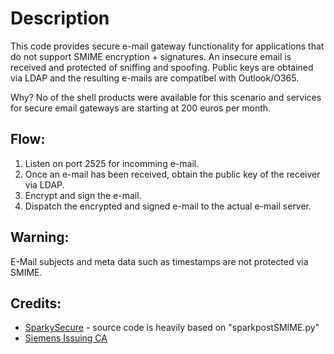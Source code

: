 # Description

This code provides secure e-mail gateway functionality for applications that do not support SMIME encryption + signatures. 
An insecure email is received and protected of sniffing and spoofing. Public keys are obtained via LDAP and the resulting e-mails are compatibel with Outlook/O365.

Why? No of the shell products were available for this scenario and services for secure email gateways are starting at 200 euros per month.



## Flow:
1. Listen on port 2525 for incomming e-mail. 
2. Once an e-mail has been received, obtain the public key of the receiver via LDAP.
3. Encrypt and sign the e-mail.
4. Dispatch the encrypted and signed e-mail to the actual e-mail server.


## Warning:
E-Mail subjects and meta data such as timestamps are not protected via SMIME.

## Credits: 
- [SparkySecure](https://github.com/tuck1s/sparkySecure) - source code is heavily based on "sparkpostSMIME.py"
- [Siemens Issuing CA](https://new.siemens.com/de/de/general/digitales-zertifikat.html)